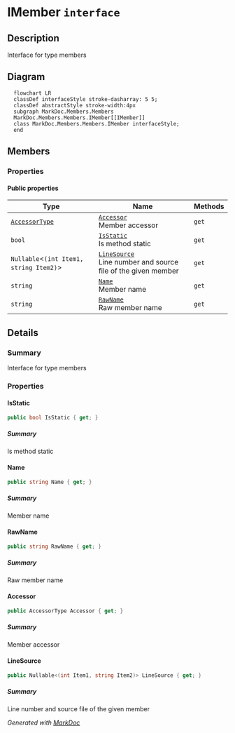 # IMember `interface`

## Description
Interface for type members

## Diagram
```mermaid
  flowchart LR
  classDef interfaceStyle stroke-dasharray: 5 5;
  classDef abstractStyle stroke-width:4px
  subgraph MarkDoc.Members.Members
  MarkDoc.Members.Members.IMember[[IMember]]
  class MarkDoc.Members.Members.IMember interfaceStyle;
  end
```

## Members
### Properties
#### Public  properties
| Type | Name | Methods |
| --- | --- | --- |
| [`AccessorType`](../enums/AccessorType.md) | [`Accessor`](#accessor)<br>Member accessor | `get` |
| `bool` | [`IsStatic`](#isstatic)<br>Is method static | `get` |
| `Nullable`&lt;`(int Item1, string Item2)`&gt; | [`LineSource`](#linesource)<br>Line number and source file of the given member | `get` |
| `string` | [`Name`](#name)<br>Member name | `get` |
| `string` | [`RawName`](#rawname)<br>Raw member name | `get` |

## Details
### Summary
Interface for type members

### Properties
#### IsStatic
```csharp
public bool IsStatic { get; }
```
##### Summary
Is method static

#### Name
```csharp
public string Name { get; }
```
##### Summary
Member name

#### RawName
```csharp
public string RawName { get; }
```
##### Summary
Raw member name

#### Accessor
```csharp
public AccessorType Accessor { get; }
```
##### Summary
Member accessor

#### LineSource
```csharp
public Nullable<(int Item1, string Item2)> LineSource { get; }
```
##### Summary
Line number and source file of the given member

*Generated with* [*MarkDoc*](https://github.com/hailstorm75/MarkDoc.Core)

